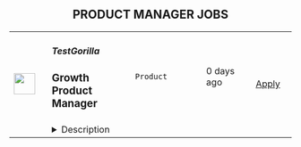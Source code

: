 <div align="center"><h2>PRODUCT MANAGER JOBS</h2></div><table><tr>
                <td width="100" height="100" rowspan="2">
                    <img src="https://wwr-pro.s3.amazonaws.com/logos/0064/4850/logo.gif" width="38px" height="auto">
                </td>
                <td width="300">
                    <h5>TestGorilla</h5>
                    <h3> Growth Product Manager</h3>
                </td>
                <td width="300">
                    <code>Product</code>
                </td>
                <td width="200">
                <text>0 days ago</text>
                </td>
                <td width="100" rowspan="2">
                <a href="https://weworkremotely.com/remote-jobs/testgorilla-growth-product-manager-3" align="right" target="_blank">Apply</a>
                </td>
            </tr>
            <tr>
                <td colspan="3">
                <details><summary>Description</summary>
                <img src="https://we-work-remotely.imgix.net/logos/0064/4850/logo.gif?ixlib=rails-4.0.0&w=50&h=50&dpr=2&fit=fill&auto=compress" />

<p>
  <strong>Headquarters:</strong> Amsterdam, The Netherlands
    <br /><strong>URL:</strong> <a href="https://www.testgorilla.com/">https://www.testgorilla.com/</a>
</p>

<div>Hi there,</div><div><br></div><div>I’m Michel, the Head of Product at TestGorilla. We’re a fast-growing HR tech startup that helps teams make better hiring decisions faster and bias-free.</div><div><br></div><div>Over the last year, we’ve experienced tremendous growth. More than 8,000 companies have replaced CVs with our assessments to screen candidates in an unbiased and data-driven way. That growth is in part thanks to our extensive inbound marketing program. <br><br>As we look to scale our efforts in 2023 and beyond, we’re looking for a <strong> Growth Product Manager</strong> who’s passionate about joining our quest to help people land dream jobs. </div><div><br></div><div><br></div><h1><strong>What’s in it for you?</strong></h1><ul>
<li>Helping shape a fast-growing HR tech startup as an early employee</li>
<li>Fully remote position with bright, motivated, and friendly colleagues around the world </li>
<li>Chance to be at the forefront of a growing trend of Agile Marketing</li>
<li>Competitive salary + share appreciation rights (SARs)</li>
<li>Flexible hours and vacation</li>
<li>Paid parental leave </li>
<li>Remote working budget: €1,000 per year</li>
<li>Learning and development budget: 3,5% of salary</li>
</ul><div><br></div><div><br></div><h1><strong>The job in a nutshell</strong></h1><div>Reporting into our Head of Product, we are looking for a creative and highly collaborative <strong>Growth Product Manager</strong> with a solid experimentation background and an obsession over the user's needs to lead one of our new Marketing Squads. <br><br>As a Growth Product Manager in our Marketing Department, you'll collaborate with stakeholders and teams from multiple departments to help attract new users to TestGorilla, and convert them into valued customers. You will do this by developing in-depth product, customer, and market insight, translating that insight into a healthy portfolio of marketing experiments that can help us provide a better experience to our users, and validating &amp; informing our brand positioning and product strategy. </div><div><br></div><div>This is an amazing opportunity for a Growth Product Manager who is looking to embark on an entrepreneurial journey and is ready to put a dent in the universe! </div><div>
<br><br>
</div><h1><strong>You’ll spend time on the following:</strong></h1><ul>
<li>Collaborate with Test Gorilla's Product and Marketing leadership teams to help plan and execute an acquisition strategy to drive sustainable user growth</li>
<li>Prioritize a healthy portfolio of marketing experiments and marketing campaigns that can move the needle for user visits, conversion, and engagement </li>
<li>Develop a deep understanding of our users and our content through qualitative research, data analytics and experimentation </li>
<li>Form part of the Product and Engineering team by collaborating with Product Designers and Engineers - from discovery to delivery, on to monitoring after release</li>
<li>Work cross-functionally across the company to understand how Marketing can leverage our product, content, articles, creatives, and landing pages to grow our user base</li>
</ul><div><br></div><h1><strong><br>Here's what we are looking for:</strong></h1><ul>
<li>You are inspired by our mission of <em>putting people in their dream jobs</em> </li>
<li>You are fully aligned with our <a href="https://www.testgorilla.com/careers/">values </a>
</li>
<li>You are natively proficient in written English</li>
<li>You are passionate about Product Management and <a href="https://www.testgorilla.com/test-library/role-specific-skills-tests/growth-marketing-b2c-test/">Marketing</a> </li>
<li>Prior experience in a marketing role</li>
<li>Experience running experiments with lean thinking and quick iterations</li>
<li>Data-driven approach to product management and prioritization</li>
<li>Excellent stakeholder management skills</li>
<li>Mindset that always thinks MVP first</li>
<li>User psychology and marketing know-how </li>
<li>You are comfortable with the ambiguity and pace of iteration of a hyper-growth startup</li>
</ul><div><br></div><div>
<em>We typically expect candidates with at least </em><strong><em>3 years of experience in agile cross-functional product</em></strong><em> and/or marketing team to have the skills mentioned above.</em>
</div><div>
<br><br>
</div><h1><strong>Bonus points if…</strong></h1><ul>
<li>You have experience working in a SaaS company and a fast-growing startup </li>
<li>You have experience working in a Product-led growth environment</li>
<li>You have experience with Agile Marketing </li>
</ul><div><br></div><div><br></div><h1><strong>Interested?</strong></h1><div>We don’t offer rainbow glitter unicorns or dog-friendly offices (we literally don’t have an office), but we do offer real people, solid core values, and a product meant to give everyone a fair, unbiased chance at their dream jobs.</div><div>
<br>Here at TestGorilla, we eat our own dog food. We use our assessment platform to make sure we make the best hiring decisions faster and bias-free. I took one too and I enjoyed it!</div><div>
<br>So if this role sounds like a good fit for you, I’d like you to <a href="https://assessment.testgorilla.com/testtaker/publicinvitation/cc74819f-dbe4-4978-b112-8d75fc0923b2">take an assessment</a> so we can get a better idea about whether you would fit the role. It’s also a great opportunity for you to get to know our product!</div><div>
<br>If you’re hired, I’ll do everything I can to help you succeed at TestGorilla and throughout the rest of your career.</div><div><br></div>

<p><strong>To apply:</strong> <a href="https://weworkremotely.com/remote-jobs/testgorilla-growth-product-manager-3">https://weworkremotely.com/remote-jobs/testgorilla-growth-product-manager-3</a></p>

                </details>
                </td>
            </tr>,<tr>
                <td width="100" height="100" rowspan="2">
                    <img src="https://wwr-pro.s3.amazonaws.com/logos/0077/5904/logo.gif" width="38px" height="auto">
                </td>
                <td width="300">
                    <h5>TestGorilla</h5>
                    <h3> Senior Product Manager</h3>
                </td>
                <td width="300">
                    <code>Product</code>
                </td>
                <td width="200">
                <text>0 days ago</text>
                </td>
                <td width="100" rowspan="2">
                <a href="https://weworkremotely.com/remote-jobs/testgorilla-senior-product-manager-4" align="right" target="_blank">Apply</a>
                </td>
            </tr>
            <tr>
                <td colspan="3">
                <details><summary>Description</summary>
                <img src="https://we-work-remotely.imgix.net/logos/0077/5904/logo.gif?ixlib=rails-4.0.0&w=50&h=50&dpr=2&fit=fill&auto=compress" />

<p>
  <strong>Headquarters:</strong> Amsterdam
    <br /><strong>URL:</strong> <a href="https://www.testgorilla.com/">https://www.testgorilla.com/</a>
</p>

<div>Hi,</div><div><br></div><div>I’m Claudia, the Head of Product at TestGorilla. We’re a fast-growing <a href="https://www.testgorilla.com/">HR tech startup</a> that helps teams make better hiring decisions faster and bias-free.</div><div><br></div><div>Over the past year, we’ve experienced tremendous growth. More than 8,000 companies have replaced CVs with our assessments to screen candidates in an unbiased and data-driven way. </div><div><br></div><div>As we scale our efforts in 2023 and beyond, we’re looking for a <strong>Senior Product Manager </strong>who’s passionate about building amazing product experiences and helping people land dream jobs. </div><div>
<br><br>
</div><h1><strong>What’s in it for you?</strong></h1><ul>
<li>Helping shape a fast-growing HR tech startup as an early employee</li>
<li>Fully remote position with bright, motivated, and friendly colleagues around the world </li>
<li>Competitive salary + Share appreciation rights (SARs)</li>
<li>Flexible hours and vacation</li>
<li>Paid parental leave </li>
<li>Remote working budget: €1,000 per year</li>
<li>Learning and development budget: 3.5% of salary</li>
</ul><div><br></div><h1>The job in a nutshell</h1><div>As a<strong> Senior Product Manager,</strong> you’ll be responsible for creating and shipping products that help hundreds of thousands of users around the world land their dream job. <br><br>
</div><div>Together with a cross-functional team, you’ll take ownership of translating our product vision and strategy into a roadmap, ensure seamless product delivery and drive feedback loops on what has been shipped. <br><br>
</div><div>Your goal is to give our customers and their candidates the best experience possible out there! This is an amazing opportunity for a product manager that is looking to embark on an entrepreneurial journey and is ready to put a dent in the universe! </div><div><br></div><div><br></div><h1><strong>You’ll spend time on the following:</strong></h1><ul>
<li>Define a vision, strategy and roadmap that drives maximum impact for your area of the customer and candidate experience. </li>
<li>
<a href="https://www.testgorilla.com/test-library/role-specific-skills-tests/product-owner-test/">Drive product execution</a>: gather requirements, define functionality, set goals, deliver with your team against these goals, resolve quality issues.</li>
<li>Work with cross-functional stakeholders (Customer Success, Sales, Marketing, etc.). to factor their requirements into product decisions.</li>
<li>Talk to users on a regular basis: our customers that create assessments as well as candidates taking the assessment.</li>
<li>Leverage data and user insights to create solutions that satisfy and solve user needs.</li>
<li>Create clear and thoughtful documentation that can easily be understood and used by both technical and non-technical stakeholders.</li>
<li>Ensure UX and product-led growth is at the heart of what we build.</li>
<li>Gain a broader understanding of trends in the HR and HR-tech vertical that impact product development.</li>
<li>Work in a collaborative, talented distributed team across the globe.<br><br>
</li>
</ul><div> </div><h1><strong>Here's what we are looking for:</strong></h1><ul>
<li>You are inspired by our mission to put <em>one billion people in dream jobs</em>
</li>
<li>You are fully aligned with our <a href="https://www.testgorilla.com/careers/">values </a>
</li>
<li>You have a track record of shipping and scaling high quality products that effectively service the needs of both customers and the business.</li>
<li>You have creative and innovative problem solving skills and feel comfortable engaging in detailed conversations about strategy and product design with both non-technical and technical audiences.</li>
<li>You are data driven and use that skill to drive strategic decisions for the product you are working on. Making sure we tackle the biggest opportunities in the most effective way.</li>
<li>You’re able to think big, but start small. You can establish a north star for your product while maintaining an agile mindset towards getting there.</li>
<li>You have a user-first mindset. You’re passionate about understanding their needs and continuously improving their experience.</li>
<li>You have strong collaboration and relationship building skills that allow you to build cross-functional relationships.</li>
<li>You have excellent communication skills (both written and verbal) and attention to detail. </li>
<li>You are comfortable with ambiguity and thrive in the fast paced environment of an early-stage startup that is operating remotely around the globe.</li>
</ul><div>We typically expect candidates with at least <strong><em>5 years of Senior Product Management experience</em></strong> to have the skills mentioned above.<br><br>
</div><div> </div><h1><strong>Bonus points if…</strong></h1><ul>
<li>You have experience working in a high growth product-led startup.</li>
<li>You have domain experience working in HR-tech and/or SaaS.</li>
<li>You have led detailed short-term product roadmaps while keeping the longer term vision intact.</li>
<li>You have strong experience with UI/UX design, and you are passionate about design and creating beautiful products.</li>
</ul><div>
<br><br>
</div><h1><strong>Interested?</strong></h1><div>
<br>We don’t offer rainbow glitter unicorns or dog-friendly offices (we literally don’t have an office), but we do offer real people, solid core values, and a product meant to give everyone a fair, unbiased chance at their dream jobs.</div><div>
<br>Here at TestGorilla, we eat our own dog food. We use our assessment platform to make sure we make the best hiring decisions, faster and bias-free. </div><div>
<br>So if this role sounds like a good fit for you, I’d like you to take an assessment so we can get a better idea about whether you would fit the role. It’s also a great opportunity for you to get to know our product!</div><div>
<br>If you’re hired, I’ll do everything I can to help you succeed at TestGorilla and throughout the rest of your career.</div><div><br></div><div>
<br><br>
</div>

<p><strong>To apply:</strong> <a href="https://weworkremotely.com/remote-jobs/testgorilla-senior-product-manager-4">https://weworkremotely.com/remote-jobs/testgorilla-senior-product-manager-4</a></p>

                </details>
                </td>
            </tr>,<tr>
                <td width="100" height="100" rowspan="2">
                    <img src="https://remotive.com/job/1531898/logo" width="38px" height="auto">
                </td>
                <td width="300">
                    <h5>0x</h5>
                    <h3>Growth Product Manager, Matcha</h3>
                </td>
                <td width="300">
                    <code>api,crypto,data science,education</code>
                </td>
                <td width="200">
                <text>3 days ago</text>
                </td>
                <td width="100" rowspan="2">
                <a href="https://remotive.com/remote-jobs/product/growth-product-manager-matcha-1531898" align="right" target="_blank">Apply</a>
                </td>
            </tr>
            <tr>
                <td colspan="3">
                <details><summary>Description</summary>
                <p><strong>COMPANY</strong></p>
<p>At <a href="%22https:/0x.org/%22" rel="nofollow">0x Labs</a>, our <a href="%22https:/blog.0x.org/the-0x-mission-and-values/%22" rel="nofollow">mission</a> is to create a tokenized world where all value can flow freely. We’re a mission-driven and diverse team composed of world class talent from Coinbase, Google, Meta, Bitso, Citi, Spotify and other top companies. We are a remote-first and fully distributed company, with team members located across all of the continents besides Antarctica. As early pioneers in the space, we’ve made significant technical contributions to various Ethereum standards over the years; <em>fun fact - our team helped establish the NFT token standard (ERC721).</em></p>
<p>In joining us, you'll take part in transforming the way that value is exchanged on a global scale. We're passionate about open-source software and decentralized technology's potential to act as an equalizing force in the world, and our technology is deployed by a wide array of projects at the forefront of internet and economic advancement.</p>
<p>Founded in 2017, 0x Labs created and now partakes in the development of 0x protocol: the open-source, global backbone for decentralized exchange. Alongside the core protocol, we also build and maintain products and service offerings including <a href="%22https:/matcha.xyz/%22" rel="nofollow">Matcha</a>, the search engine for tokens, and <a href="%22https:/docs.0x.org/0x-api-swap/introduction%22" rel="nofollow">0x API</a>, the endpoint for multi-chain aggregated liquidity. All of these offerings allow 0x Labs to continue marching towards our vision of building a tokenized world where all value can flow freely at the best prices and with the lowest transaction costs. This way, we can help businesses eliminate the complexity of accessing decentralized markets across all layers of the Web3 exchange stack and have more time to focus on what matters most: their product. </p>
<p>0x currently supports 8 major blockchains: Ethereum, Polygon, Fantom, Avalanche, Arbitrum, Optimism, BNB Chain, and Celo, and the 0x ecosystem <a href="%22https:/blog.0x.org/0x-ecosystem-update-20/%22" rel="nofollow">has been rapidly expanding</a>. With integrations across all of the top wallets and apps, including MetaMask, Coinbase Wallet and Coinbase NFT, Polygon Wallet, Brave, Matcha, dYdX, Zapper, Zerion, and Shapeshift, 0x is fast becoming the trusted standard for all decentralized exchange.</p>
<p>We’re a remote-first company with core contributors in nearly ten countries and over twice as many cities. Our headquarters is in San Francisco, with an office available for anyone on the team to use at any time. We’ll consider your application regardless of where you call home.</p>
<p><br><strong>MATCHA</strong><br><br>Matcha is 0x Labs’ first consumer product. It is a meticulously designed decentralized exchange that makes it easy for anyone in the world to access crypto assets on the Ethereum blockchain safely. Powered by the 0x API, we provide users with the best prices by aggregating liquidity from all of the major decentralized exchanges and splitting/routing orders intelligently.</p>
<p>By focusing on user experience and education, Matcha will onboard the next wave of users into the DeFi ecosystem. As a Growth Product Manager on the team, you’ll take large and early part in building and scaling this flagship product.<br><br></p>
<p><strong>RESPONSIBILITIES</strong></p>
<ul style="">
<li style="">Lead and guide product direction for a cross-functional team of engineers and designers</li>
<li style="">Drive a product-led growth culture</li>
<li style="">Research and intimately understand our target users and our product funnel. Translate growth opportunities into short-, medium-, and long-term product roadmaps that will have a direct positive impact on Matcha’s growth</li>
<li style="">Design, run and interpret experiments and A/B tests</li>
<li style="">Craft metrics that accurately reflect Matcha’s growth goals</li>
<li style="">Clearly communicate your team's priorities and product roadmap with leadership stakeholders and drive alignment across multiple teams in scrappy ways</li>
</ul>
<p><strong><br>REQUIREMENTS<br></strong></p>
<ul style="">
<li style="">At least 3 years of Growth Product Management experience working with consumer products preferably in crypto, fin-tech startups or gaming</li>
<li style="">You have taken a product from 0 to scale, ideally in consumer tech or fin-tech</li>
<li style="">Have a growth mindset and experience using research, experimentation and product analytics to make product changes that improve conversion</li>
<li style="">Familiarity with crypto/web3 and DeFi. Some would say you are a power user</li>
<li style="">Deep analytical expertise; you will partner with our data science team, but you should be able to perform basic data analysis/querying skills yourself</li>
<li style="">Strong communication and writing skills</li>
<li style="">Passion for the benefits of decentralization and the 0x mission</li>
<li style="">Exhibit our core values: do the right thing, consistently ship, and focus on long-term impact<br><br></li>
</ul>
<p><strong>BENEFITS</strong></p>
<ul style="">
<li style="">Competitive salary and equity with occasional cryptocurrency-based perks</li>
<li style="">Comprehensive insurance (medical/dental/vision/life/disability) — 100% covered for you and dependents</li>
<li style="">401k, HSA, and FSA for U.S.-based employees</li>
<li style="">Monthly mobile phone bill, wellness, and pre-tax transportation expense</li>
<li style="">Covered mental health benefits (included professional therapy sessions)</li>
<li style="">Flexible hours, liberal work-from-home policy, and a supportive remote environment</li>
<li style="">Lunch reimbursement for all employees across the globe!</li>
<li style="">Stipend for your ideal remote / WFH set-up: laptop, headphones, and any other work gear you may need</li>
<li style="">12-week paid parental leave</li>
<li style="">Great office conveniently located in Soma/East Cut, SF</li>
<li style="">Unlimited vacation: Take time when you need it (and we really mean it)</li>
<li style="">Multiple annual in-person team meet-ups around the globe</li>
</ul>
<p>0x Labs and its associated entities (0x) are dedicated to fostering diversity, inclusion, and belonging in its teams and workforce, and are proud to be equal opportunity employers. 0x does not make employment or hiring decisions on the basis of race, color, creed, religion, sex, sexual orientation, gender, gender expression or identity, age, disability, veteran status, marital status, pregnancy, citizenship, national origin, or any other basis that is protected by applicable local, state, or federal laws. 0x will also consider qualified applicants with arrest and conviction records in a way that is consistent with San Francisco’s Fair Chance Ordinance and similar local laws.</p>
<img src="https://remotive.com/job/track/1531898/blank.gif?source=public_api" alt=""/>
                </details>
                </td>
            </tr></table>
